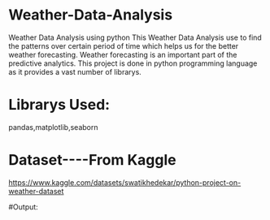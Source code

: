 # Weather-Data-Analysis

Weather Data Analysis using python
This Weather Data Analysis use to find the patterns over certain period of time which helps us for the better weather forecasting.
Weather forecasting is an important part of the predictive analytics. This project is done in python programming language as it provides a vast number of librarys.

# Librarys Used:

pandas,matplotlib,seaborn

# Dataset----From Kaggle

https://www.kaggle.com/datasets/swatikhedekar/python-project-on-weather-dataset

#Output:
